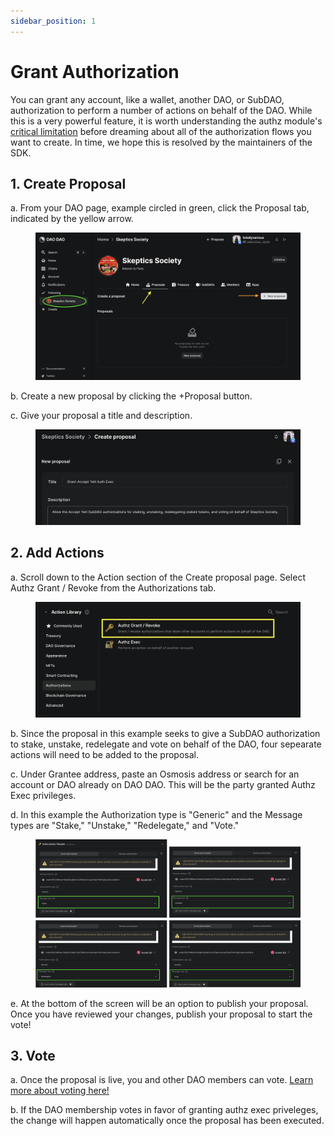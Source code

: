 ```yaml
---
sidebar_position: 1
---
```


# Grant Authorization

You can grant any account, like a wallet, another DAO, or SubDAO, authorization to perform a number of actions on behalf of the DAO. While this is a very powerful feature, it is worth understanding the authz module's [critical limitation](limitation/) before dreaming about all of the authorization flows you want to create. In time, we hope this is resolved by the maintainers of the SDK.

## 1. Create Proposal

a. From your DAO page, example circled in green, click the Proposal tab, indicated by the yellow arrow.

<figure><img src="../../../static/img/dao-management/change-appearance1.png" alt=""><figcaption></figcaption></figure>

b. Create a new proposal by clicking the +Proposal button.

c. Give your proposal a title and description.

<figure><img src="../../../static/img/dao-management/authz-exec.png" alt=""><figcaption></figcaption></figure>

## 2. Add Actions

a. Scroll down to the Action section of the Create proposal page. Select Authz Grant / Revoke from the Authorizations tab.

<figure><img src="../../../static/img/dao-management/authz-exec2.png" alt=""><figcaption></figcaption></figure>

b. Since the proposal in this example seeks to give a SubDAO authorization to stake, unstake, redelegate and vote on behalf of the DAO, four sepearate actions will need to be added to the proposal.

c. Under Grantee address, paste an Osmosis address or search for an account or DAO already on DAO DAO. This will be the party granted Authz Exec privileges.

d. In this example the Authorization type is "Generic" and the Message types are "Stake," "Unstake," "Redelegate," and "Vote."

<figure><img src="../../../static/img/dao-management/authz-exec7.png" alt=""><figcaption></figcaption></figure>

e. At the bottom of the screen will be an option to publish your proposal. Once you have reviewed your changes, publish your proposal to start the vote!

## 3. Vote

a. Once the proposal is live, you and other DAO members can vote. [Learn more about voting here!](../../dao-governance/proposals/how-to-vote-on-a-proposal/)

b. If the DAO membership votes in favor of granting authz exec priveleges, the change will happen automatically once the proposal has been executed.
